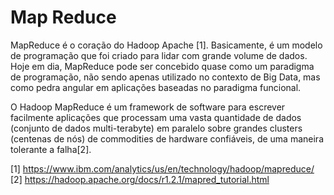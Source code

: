 # Map Reduce

MapReduce é o coração do Hadoop Apache [1]. Basicamente, é um modelo de programação que foi criado para lidar com grande volume de dados. Hoje em dia, MapReduce pode ser concebido quase como um paradigma de programação, não sendo apenas utilizado no contexto de Big Data, mas como pedra angular em aplicações baseadas no paradigma funcional.

O Hadoop MapReduce é um framework de software para escrever facilmente aplicações que processam uma vasta quantidade de dados (conjunto de dados multi-terabyte) em paralelo sobre grandes clusters (centenas de nós) de commodities de hardware confiáveis, de uma maneira tolerante a falha[2].



[1] https://www.ibm.com/analytics/us/en/technology/hadoop/mapreduce/
[2] https://hadoop.apache.org/docs/r1.2.1/mapred_tutorial.html

